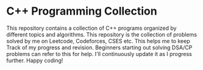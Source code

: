 # C++ Programming Collection

This repository contains a collection of C++ programs organized by different topics and algorithms.
This repository is the collection of problems solved by me on Leetcode, Codeforces, CSES etc.
This helps me to keep Track of my progress and revision.
Beginners starting out solving DSA/CP problems can refer to this for help.
I'll continuously update it as I progress further.
Happy coding!
